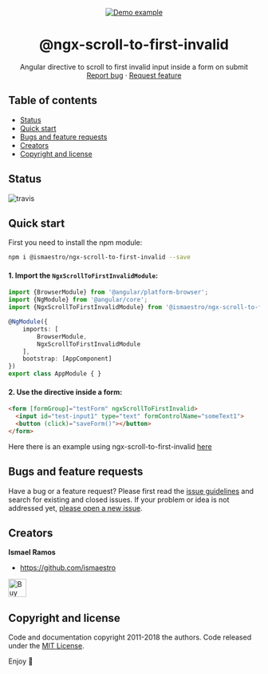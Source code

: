<p align="center">
  <a href="https://angular.io/">
    <img src="https://media.giphy.com/media/yNi7F2K2L2nRTiD4O2/giphy.gif" alt="Demo example"/>
  </a>
  
  <h1 align="center">@ngx-scroll-to-first-invalid</h1>

  <p align="center">
    Angular directive to scroll to first invalid input inside a form on submit
    <br>
    <a href="https://github.com/Ismaestro/ampjucks/issues/new?template=bug.md">Report bug</a>
    ·
    <a href="https://github.com/Ismaestro/ampjucks/issues/new?template=feature.md&labels=feature">Request feature</a>
  </p>
</p>

## Table of contents

- [Status](#status)
- [Quick start](#quick-start)
- [Bugs and feature requests](#bugs-and-feature-requests)
- [Creators](#creators)
- [Copyright and license](#copyright-and-license)

## Status

![travis](https://travis-ci.org/Ismaestro/ngx-scroll-to-first-invalid.svg?branch=master)

## Quick start

First you need to install the npm module:

```sh
npm i @ismaestro/ngx-scroll-to-first-invalid --save
```

#### 1. Import the `NgxScrollToFirstInvalidModule`:

```ts
import {BrowserModule} from '@angular/platform-browser';
import {NgModule} from '@angular/core';
import {NgxScrollToFirstInvalidModule} from '@ismaestro/ngx-scroll-to-first-invalid';

@NgModule({
    imports: [
        BrowserModule,
        NgxScrollToFirstInvalidModule
    ],
    bootstrap: [AppComponent]
})
export class AppModule { }
```

#### 2. Use the directive inside a form:

```html
<form [formGroup]="testForm" ngxScrollToFirstInvalid>
  <input id="test-input1" type="text" formControlName="someText1">
  <button (click)="saveForm()"></button>
</form>
```

Here there is an example using ngx-scroll-to-first-invalid [here](https://ismaestro.github.io/ngx-scroll-to-first-invalid)

## Bugs and feature requests

Have a bug or a feature request? Please first read the [issue guidelines](https://github.com/Ismaestro/ampjucks/blob/master/CONTRIBUTING.md) and search for existing and closed issues. If your problem or idea is not addressed yet, [please open a new issue](https://github.com/Ismaestro/ampjucks/issues/new).

## Creators

**Ismael Ramos**

- <https://github.com/ismaestro>

<a href='https://ko-fi.com/S6S5LMVR' target='_blank'><img height='36' style='border:0px;height:36px;' src='https://az743702.vo.msecnd.net/cdn/kofi4.png?v=0' border='0' alt='Buy Me a Coffee at ko-fi.com' /></a>

## Copyright and license

Code and documentation copyright 2011-2018 the authors. Code released under the [MIT License](https://github.com/Ismaestro/ampjucks/blob/master/LICENSE).

Enjoy :metal:

